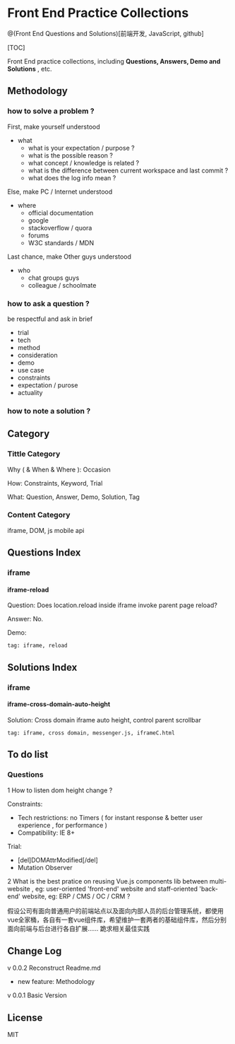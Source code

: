 # Front End Practice Collections 

@(Front End Questions and Solutions)[前端开发, JavaScript, github]

[TOC]

Front End practice collections, including **Questions,  Answers, Demo and Solutions** , etc.

## Methodology

### how to solve a  problem ?

First, make yourself understood

- what 
  - what is your expectation / purpose ? 
  - what is the possible reason ?
  - what concept / knowledge is related ? 
  - what is the difference between current workspace and last commit ?
  - what does the log info mean ? 

Else, make PC / Internet understood

- where
  - official documentation
  - google 
  - stackoverflow / quora
  - forums
  - W3C standards / MDN


Last chance, make Other guys understood

- who
  - chat groups guys
  - colleague / schoolmate


### how to ask a question ?

be respectful and ask in brief 

- trial 
 - tech
 - method
 - consideration
- demo
- use case 
- constraints
- expectation / purose
- actuality

### how to note a solution ?


## Category 

### Tittle Category

Why ( & When & Where ): Occasion

How: Constraints, Keyword, Trial

What: Question, Answer, Demo, Solution, Tag 

### Content Category

iframe, DOM, js mobile api

## Questions Index

### iframe

#### iframe-reload 

Question:  Does location.reload inside iframe invoke parent page reload?

Answer:  No. 

Demo: 

`tag: iframe, reload`


## Solutions Index

### iframe 

#### iframe-cross-domain-auto-height

Solution: Cross domain iframe auto height, control parent scrollbar

`tag: iframe, cross domain, messenger.js, iframeC.html`



## To do list

### Questions

1 How to listen dom height change ?

Constraints: 

- Tech restrictions: no Timers ( for instant response & better user experience , for performance )
- Compatibility: IE 8+

Trial: 

- [del]DOMAttrModified[/del]
- Mutation Observer


2 What is the best pratice on reusing Vue.js components lib between multi-website , eg: user-oriented 'front-end' website and  staff-oriented 'back-end' website, eg: ERP / CMS / OC / CRM ? 

假设公司有面向普通用户的前端站点以及面向内部人员的后台管理系统，都使用vue全家桶，各自有一套vue组件库，希望维护一套两者的基础组件库，然后分别面向前端与后台进行各自扩展…… 跪求相关最佳实践 

## Change Log

v 0.0.2 Reconstruct Readme.md

- new feature: Methodology

v 0.0.1 Basic Version

## License

MIT
